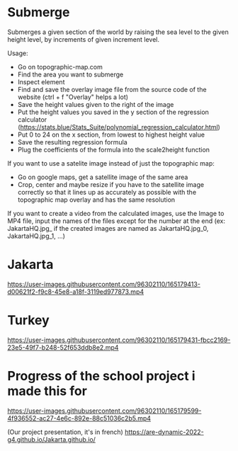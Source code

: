 # Submerge
Submerges a given section of the world by raising the sea level to the given height level, by increments of given increment level.

Usage:

- Go on topographic-map.com
- Find the area you want to submerge
- Inspect element
- Find and save the overlay image file from the source code of the website (ctrl + f "Overlay" helps a lot)
- Save the height values given to the right of the image
- Put the height values you saved in the y section of the regression calculator (https://stats.blue/Stats_Suite/polynomial_regression_calculator.html)
- Put 0 to 24 on the x section, from lowest to highest height value
- Save the resulting regression formula
- Plug the coefficients of the formula into the scale2height function

If you want to use a satelite image instead of just the topographic map:

- Go on google maps, get a satellite image of the same area
- Crop, center and maybe resize if you have to the satellite image correctly so that it lines up as accurately as possible with the topographic map overlay and has the same resolution

If you want to create a video from the calculated images, use the Image to MP4 file, input the names of the files except for the number at the end (ex: JakartaHQ.jpg_ if the created images are named as JakartaHQ.jpg_0, JakartaHQ.jpg_1, ...)

# Jakarta

https://user-images.githubusercontent.com/96302110/165179413-d00621f2-f9c8-45e8-a18f-3119ed977873.mp4

# Turkey

https://user-images.githubusercontent.com/96302110/165179431-fbcc2169-23e5-49f7-b248-52f653ddb8e2.mp4

# Progress of the school project i made this for

https://user-images.githubusercontent.com/96302110/165179599-4f936552-ac27-4e6c-892e-88c51036c2b5.mp4

(Our project presentation, it's in french)
https://are-dynamic-2022-g4.github.io/Jakarta.github.io/
